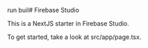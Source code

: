 run buil# Firebase Studio

This is a NextJS starter in Firebase Studio.

To get started, take a look at src/app/page.tsx.
